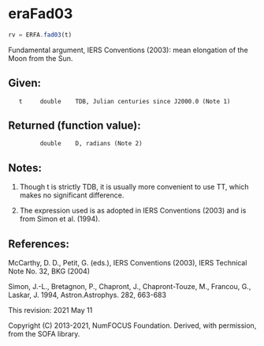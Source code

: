 # eraFad03

```js
rv = ERFA.fad03(t)
```

Fundamental argument, IERS Conventions (2003):
mean elongation of the Moon from the Sun.

## Given:
```
   t     double    TDB, Julian centuries since J2000.0 (Note 1)
```

## Returned (function value):
```
         double    D, radians (Note 2)
```

## Notes:

1) Though t is strictly TDB, it is usually more convenient to use
   TT, which makes no significant difference.

2) The expression used is as adopted in IERS Conventions (2003) and
   is from Simon et al. (1994).

## References:

   McCarthy, D. D., Petit, G. (eds.), IERS Conventions (2003),
   IERS Technical Note No. 32, BKG (2004)

   Simon, J.-L., Bretagnon, P., Chapront, J., Chapront-Touze, M.,
   Francou, G., Laskar, J. 1994, Astron.Astrophys. 282, 663-683

This revision:  2021 May 11

Copyright (C) 2013-2021, NumFOCUS Foundation.
Derived, with permission, from the SOFA library.
